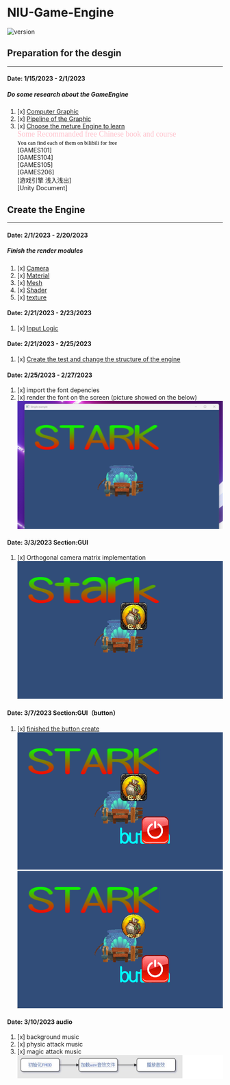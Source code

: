 # NIU-Game-Engine
![version](https://img.shields.io/badge/version-0.2-green.svg?maxAge=2592000) 
## Preparation for the desgin
***
#### Date: 1/15/2023 - 2/1/2023
##### Do some research about the GameEngine
1. [x] [Computer Graphic](https://www.youtube.com/watch?v=W6yEALqsD7k&list=PL9_jI1bdZmz2emSh0UQ5iOdT2xRHFHL7E)
2. [x] [Pipeline of the Graphic](https://www.bilibili.com/video/BV1oU4y1R7Km/?spm_id_from=333.337.search-card.all.click)
3. [x] [Choose the meture Engine to learn](https://unity.com/)
</br><font color= pink size=4 face="宋体" bold = True> Some Recommanded free Chinese book and course </font>
</br><font color= black size=2 face="宋体" bold = True>You can find each of them on bilibili for free </font>
</br>[GAMES101]
</br>[GAMES104]
</br>[GAMES105]
</br>[GAMES206]
</br>[游戏引擎 浅入浅出]
</br>[Unity Document]
## Create the Engine
***
#### Date: 2/1/2023 - 2/20/2023
##### Finish the render modules

1. [x] [Camera](https://github.com/zhengtianl/NIU/blob/d85946b7a35cf46c8a5af719b957b40ae24358fa/source/renderer/camera.cpp)
2. [x] [Material](https://github.com/zhengtianl/NIU/blob/d85946b7a35cf46c8a5af719b957b40ae24358fa/source/renderer/material.cpp)
3. [x] [Mesh](https://github.com/zhengtianl/NIU/blob/d85946b7a35cf46c8a5af719b957b40ae24358fa/source/renderer/mesh_filter.cpp)
4. [x] [Shader](https://github.com/zhengtianl/NIU/blob/d85946b7a35cf46c8a5af719b957b40ae24358fa/source/renderer/shader.cpp)
5. [x] [texture](https://github.com/zhengtianl/NIU/blob/d85946b7a35cf46c8a5af719b957b40ae24358fa/source/renderer/texture2d.cpp)

#### Date: 2/21/2023 - 2/23/2023
1. [x] [Input Logic](https://github.com/zhengtianl/NIU/blob/d85946b7a35cf46c8a5af719b957b40ae24358fa/source/control)

#### Date: 2/21/2023 - 2/25/2023
1. [x] [Create the test and change the structure of the engine](https://github.com/zhengtianl/NIU/blob/c654d47df9ffc7d8f6d1778347c43c040aed6110/example)

#### Date: 2/25/2023 - 2/27/2023
1. [x] import the font depencies
2. [x] render the font on the screen (picture showed on the below)
   ![picture](Image/Font.png)

#### Date: 3/3/2023 Section:GUI
1. [x] Orthogonal camera matrix implementation
   ![image](Image/OrthogonalCameraMatrixImplementation.png)

#### Date: 3/7/2023 Section:GUI（button）
1. [x] [finished the button create](https://github.com/zhengtianl/NIU/blob/9a37984d6f1e89435ec8de32b15ab01d796194a2/source/ui)
   ![image](Image/button1.png)
   ![image](Image/button2.png)
#### Date: 3/10/2023 audio
1. [x] background music
2. [x] physic attack music
3. [x] magic attack music
</br>![image](Image/music.png)
